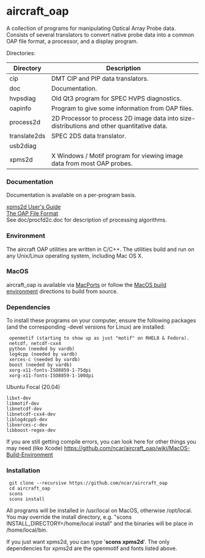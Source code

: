 # aircraft_oap
A collection of programs for manipulating Optical Array Probe data.  Consists of several translators to convert native probe data into a common OAP file format, a processor, and a display program. 

Directories:

| Directory | Description |
| ----------- | ----------------------------------------------------------------------------------------- |
| cip | DMT CIP and PIP data translators. |
| doc | Documentation. |
| hvpsdiag | Old Qt3 program for SPEC HVPS diagnostics. |
| oapinfo | Program to give some information from OAP files. |
| process2d | 2D Processor to process 2D image data into size-distributions and other quantitative data. |
| translate2ds | SPEC 2DS data translator. |
| usb2diag | |
| xpms2d | X Windows / Motif program for viewing image data from most OAP probes. |

### Documentation ###

Documentation is available on a per-program basis.

[xpms2d User's Guide](http://www.eol.ucar.edu/raf/software/xpms2d.html)\
[The OAP File Format](http://www.eol.ucar.edu/raf/software/OAPfiles.html)\
See doc/procfd2c.doc for description of processing algorithms.

### Environment ###
The aircraft OAP utilities are written in C/C++.  The utilities build and run on any Unix/Linux operating system, including Mac OS X.

### MacOS

aircraft_oap is available via [MacPorts](https://www.macports.org/) or follow the [MacOS build environment](https://github.com/ncar/aircraft_oap/wiki/MacOS-Build-Environment) directions to build from source.

### Dependencies ###

To install these programs on your computer, ensure the following packages (and the corresponding -devel versions for Linux) are installed:
```
 openmotif (starting to show up as just "motif" on RHEL8 & Fedora).
 netcdf, netcdf-cxx4
 python (needed by vardb)
 log4cpp (needed by vardb)
 xerces-c (needed by vardb)
 boost (needed by vardb)
 xorg-x11-fonts-ISO8859-1-75dpi
 xorg-x11-fonts-ISO8859-1-100dpi
```
 
 Ubuntu Focal (20.04)
```
libxt-dev
libmotif-dev
libnetcdf-dev
libnetcdf-cxx4-dev
liblog4cpp5-dev
libxerces-c-dev
libboost-regex-dev
```

 If you are still getting compile errors, you can look here for other things you may need (like Xcode)
 https://github.com/ncar/aircraft_oap/wiki/MacOS-Build-Environment

### Installation ###
```
 git clone --recursive https://github.com/ncar/aircraft_oap
 cd aircraft_oap
 scons
 scons install
 ```
All programs will be installed in /usr/local on MacOS, otherwise /opt/local.  You may override the install directory, e.g. "scons INSTALL_DIRECTORY=/home/local install" and the binaries will be place in /home/local/bin.

If you just want xpms2d, you can type '**scons xpms2d**'.  The only dependencies for xpms2d are the openmotif and fonts listed above.
